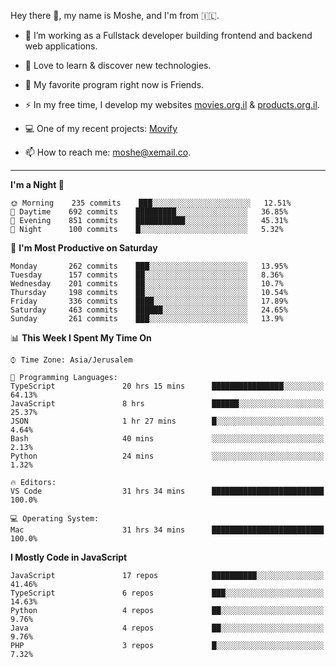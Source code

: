 Hey there 👋, my name is Moshe, and I'm from 🇮🇱.

- :telescope: I’m working as a Fullstack developer building frontend and backend web applications.

- :seedling: Love to learn & discover new technologies.

- 🍿 My favorite program right now is Friends.

- :zap: In my free time, I develop my websites [movies.org.il](https://movies.org.il) & [products.org.il](https://products.org.il).

- 💻 One of my recent projects: [Movify](https://github.com/jewishmoses/movify)

- :mailbox: How to reach me: moshe@xemail.co.

<hr/>

<!--START_SECTION:waka-->
**I'm a Night 🦉** 

```text
🌞 Morning    235 commits    ███░░░░░░░░░░░░░░░░░░░░░░   12.51% 
🌆 Daytime    692 commits    █████████░░░░░░░░░░░░░░░░   36.85% 
🌃 Evening    851 commits    ███████████░░░░░░░░░░░░░░   45.31% 
🌙 Night      100 commits    █░░░░░░░░░░░░░░░░░░░░░░░░   5.32%

```
📅 **I'm Most Productive on Saturday** 

```text
Monday       262 commits    ███░░░░░░░░░░░░░░░░░░░░░░   13.95% 
Tuesday      157 commits    ██░░░░░░░░░░░░░░░░░░░░░░░   8.36% 
Wednesday    201 commits    ██░░░░░░░░░░░░░░░░░░░░░░░   10.7% 
Thursday     198 commits    ██░░░░░░░░░░░░░░░░░░░░░░░   10.54% 
Friday       336 commits    ████░░░░░░░░░░░░░░░░░░░░░   17.89% 
Saturday     463 commits    ██████░░░░░░░░░░░░░░░░░░░   24.65% 
Sunday       261 commits    ███░░░░░░░░░░░░░░░░░░░░░░   13.9%

```


📊 **This Week I Spent My Time On** 

```text
⌚︎ Time Zone: Asia/Jerusalem

💬 Programming Languages: 
TypeScript               20 hrs 15 mins      ████████████████░░░░░░░░░   64.13% 
JavaScript               8 hrs               ██████░░░░░░░░░░░░░░░░░░░   25.37% 
JSON                     1 hr 27 mins        █░░░░░░░░░░░░░░░░░░░░░░░░   4.64% 
Bash                     40 mins             ░░░░░░░░░░░░░░░░░░░░░░░░░   2.13% 
Python                   24 mins             ░░░░░░░░░░░░░░░░░░░░░░░░░   1.32%

🔥 Editors: 
VS Code                  31 hrs 34 mins      █████████████████████████   100.0%

💻 Operating System: 
Mac                      31 hrs 34 mins      █████████████████████████   100.0%

```

**I Mostly Code in JavaScript** 

```text
JavaScript               17 repos            ██████████░░░░░░░░░░░░░░░   41.46% 
TypeScript               6 repos             ███░░░░░░░░░░░░░░░░░░░░░░   14.63% 
Python                   4 repos             ██░░░░░░░░░░░░░░░░░░░░░░░   9.76% 
Java                     4 repos             ██░░░░░░░░░░░░░░░░░░░░░░░   9.76% 
PHP                      3 repos             █░░░░░░░░░░░░░░░░░░░░░░░░   7.32%

```



<!--END_SECTION:waka-->
